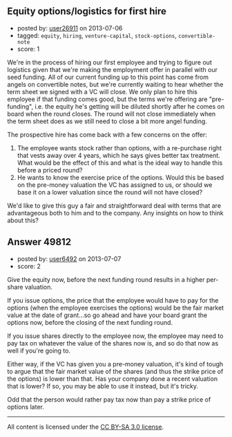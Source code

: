 ## Equity options/logistics for first hire

- posted by: [user26911](https://stackexchange.com/users/-1/26911-user26911) on 2013-07-06
- tagged: `equity`, `hiring`, `venture-capital`, `stock-options`, `convertible-note`
- score: 1

We're in the process of hiring our first employee and trying to figure out logistics given that we're making the employment offer in parallel with our seed funding. All of our current funding up to this point has come from angels on convertible notes, but we're currently waiting to hear whether the term sheet we signed with a VC will close. We only plan to hire this employee if that funding comes good, but the terms we're offering are "pre-funding", i.e. the equity he's getting will be diluted shortly after he comes on board when the round closes. The round will not close immediately when the term sheet does as we still need to close a bit more angel funding.

The prospective hire has come back with a few concerns on the offer:
1) The employee wants stock rather than options, with a re-purchase right that vests away over 4 years, which he says gives better tax treatment. What would be the effect of this and what is the ideal way to handle this before a priced round?
2) He wants to know the exercise price of the options. Would this be based on the pre-money valuation the VC has assigned to us, or should we base it on a lower valuation since the round will not have closed?

We'd like to give this guy a fair and straightforward deal with terms that are advantageous both to him and to the company. Any insights on how to think about this?


## Answer 49812

- posted by: [user6492](https://stackexchange.com/users/-1/6492-user6492) on 2013-07-07
- score: 2

Give the equity now, before the next funding round results in a higher per-share valuation.

If you issue options, the price that the employee would have to pay for the options (when the employee exercises the options) would be the fair market value at the date of grant...so go ahead and have your board grant the options now, before the closing of the next funding round.

If you issue shares directly to the employee now, the employee may need to pay tax on whatever the value of the shares now is, and so do that now as well if you're going to. 

Either way, if the VC has given you a pre-money valuation, it's kind of tough to argue that the fair market value of the shares (and thus the strike price of the options) is lower than that.  Has your company done a recent valuation that is lower?  If so, you may be able to use it instead, but it's tricky.

Odd that the person would rather pay tax now than pay a strike price of options later.




---

All content is licensed under the [CC BY-SA 3.0 license](https://creativecommons.org/licenses/by-sa/3.0/).
